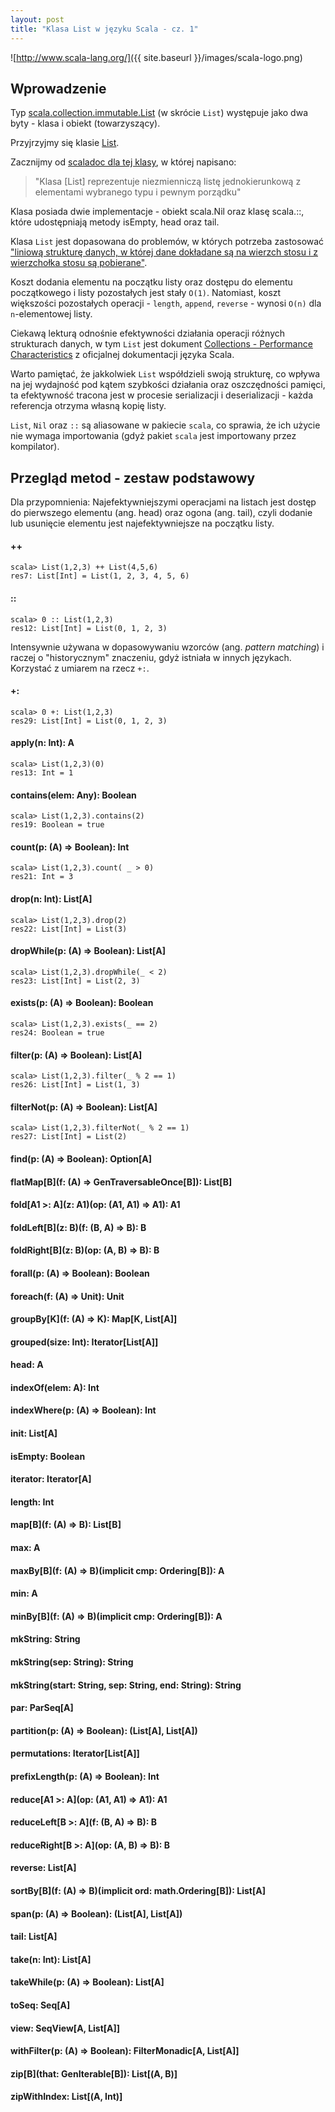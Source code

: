 ```yaml
---
layout: post
title: "Klasa List w języku Scala - cz. 1"
---
```


![http://www.scala-lang.org/]({{ site.baseurl }}/images/scala-logo.png)

## Wprowadzenie

Typ [scala.collection.immutable.List](http://www.scala-lang.org/api/current/index.html#scala.collection.immutable.List) (w skrócie `List`) występuje jako dwa byty - klasa i obiekt (towarzyszący).

Przyjrzyjmy się klasie [List](http://www.scala-lang.org/api/current/index.html#scala.collection.immutable.List).

Zacznijmy od [scaladoc dla tej klasy](http://www.scala-lang.org/api/current/index.html#scala.collection.immutable.List), w której napisano:

> "Klasa [List] reprezentuje niezmienniczą listę jednokierunkową z elementami wybranego typu i pewnym porządku"

Klasa posiada dwie implementacje - obiekt scala.Nil oraz klasę scala.::, które udostępniają metody isEmpty, head oraz tail.

Klasa `List` jest dopasowana do problemów, w których potrzeba zastosować ["liniową strukturę danych, w której dane dokładane są na wierzch stosu i z wierzchołka stosu są pobierane"](http://pl.wikipedia.org/wiki/Stos_(informatyka)).

Koszt dodania elementu na początku listy oraz dostępu do elementu początkowego i listy pozostałych jest stały `O(1)`. Natomiast, koszt większości pozostałych operacji - `length`, `append`, `reverse` - wynosi `O(n)` dla `n`-elementowej listy.

Ciekawą lekturą odnośnie efektywności działania operacji różnych strukturach danych, w tym `List` jest dokument [Collections - Performance Characteristics](http://docs.scala-lang.org/overviews/collections/performance-characteristics.html) z oficjalnej dokumentacji języka Scala.

Warto pamiętać, że jakkolwiek `List` współdzieli swoją strukturę, co wpływa na jej wydajność pod kątem szybkości działania oraz oszczędności pamięci, ta efektywność tracona jest w procesie serializacji i deserializacji - każda referencja otrzyma własną kopię listy.

`List`, `Nil` oraz `::` są aliasowane w pakiecie `scala`, co sprawia, że ich użycie nie wymaga importowania (gdyż pakiet `scala` jest importowany przez kompilator).

## Przegląd metod - zestaw podstawowy

Dla przypomnienia: Najefektywniejszymi operacjami na listach jest dostęp do pierwszego elementu (ang. head) oraz ogona (ang. tail), czyli dodanie lub usunięcie elementu jest najefektywniejsze na początku listy.

#### ++

```
scala> List(1,2,3) ++ List(4,5,6)
res7: List[Int] = List(1, 2, 3, 4, 5, 6)
```

#### ::

```
scala> 0 :: List(1,2,3)
res12: List[Int] = List(0, 1, 2, 3)
```

Intensywnie używana w dopasowywaniu wzorców (ang. _pattern matching_) i raczej o "historycznym" znaczeniu, gdyż istniała w innych językach. Korzystać z umiarem na rzecz ```+:```.

#### +:

```
scala> 0 +: List(1,2,3)
res29: List[Int] = List(0, 1, 2, 3)
```

#### apply(n: Int): A

```
scala> List(1,2,3)(0)
res13: Int = 1
```

#### contains(elem: Any): Boolean

```
scala> List(1,2,3).contains(2)
res19: Boolean = true
```

#### count(p: (A) ⇒ Boolean): Int

```
scala> List(1,2,3).count( _ > 0)
res21: Int = 3
```

#### drop(n: Int): List[A]

```
scala> List(1,2,3).drop(2)
res22: List[Int] = List(3)
```

#### dropWhile(p: (A) ⇒ Boolean): List[A]

```
scala> List(1,2,3).dropWhile(_ < 2)
res23: List[Int] = List(2, 3)
```

#### exists(p: (A) ⇒ Boolean): Boolean

```
scala> List(1,2,3).exists(_ == 2)
res24: Boolean = true
```

#### filter(p: (A) ⇒ Boolean): List[A]

```
scala> List(1,2,3).filter(_ % 2 == 1)
res26: List[Int] = List(1, 3)
```

#### filterNot(p: (A) ⇒ Boolean): List[A]

```
scala> List(1,2,3).filterNot(_ % 2 == 1)
res27: List[Int] = List(2)
```

#### find(p: (A) ⇒ Boolean): Option[A]
#### flatMap[B](f: (A) ⇒ GenTraversableOnce[B]): List[B]
#### fold[A1 >: A](z: A1)(op: (A1, A1) ⇒ A1): A1
#### foldLeft[B](z: B)(f: (B, A) ⇒ B): B
#### foldRight[B](z: B)(op: (A, B) ⇒ B): B
#### forall(p: (A) ⇒ Boolean): Boolean
#### foreach(f: (A) ⇒ Unit): Unit
#### groupBy[K](f: (A) ⇒ K): Map[K, List[A]]
#### grouped(size: Int): Iterator[List[A]]
#### head: A
#### indexOf(elem: A): Int
#### indexWhere(p: (A) ⇒ Boolean): Int
#### init: List[A]
#### isEmpty: Boolean
#### iterator: Iterator[A]
#### length: Int
#### map[B](f: (A) ⇒ B): List[B]
#### max: A
#### maxBy[B](f: (A) ⇒ B)(implicit cmp: Ordering[B]): A
#### min: A
#### minBy[B](f: (A) ⇒ B)(implicit cmp: Ordering[B]): A
#### mkString: String
#### mkString(sep: String): String
#### mkString(start: String, sep: String, end: String): String
#### par: ParSeq[A]
#### partition(p: (A) ⇒ Boolean): (List[A], List[A])
#### permutations: Iterator[List[A]]
#### prefixLength(p: (A) ⇒ Boolean): Int
#### reduce[A1 >: A](op: (A1, A1) ⇒ A1): A1
#### reduceLeft[B >: A](f: (B, A) ⇒ B): B
#### reduceRight[B >: A](op: (A, B) ⇒ B): B
#### reverse: List[A]
#### sortBy[B](f: (A) ⇒ B)(implicit ord: math.Ordering[B]): List[A]
#### span(p: (A) ⇒ Boolean): (List[A], List[A])
#### tail: List[A]
#### take(n: Int): List[A]
#### takeWhile(p: (A) ⇒ Boolean): List[A]
#### toSeq: Seq[A]
#### view: SeqView[A, List[A]]
#### withFilter(p: (A) ⇒ Boolean): FilterMonadic[A, List[A]]
#### zip[B](that: GenIterable[B]): List[(A, B)]
#### zipWithIndex: List[(A, Int)]